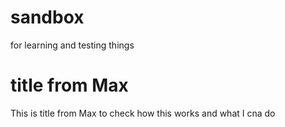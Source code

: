 # sandbox
for learning and testing things


# title from Max
This is title from Max to check how this works and what I cna do

